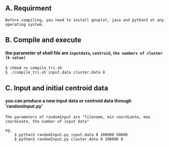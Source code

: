 ## A. Requirment
    Before compiling, you need to install gnuplot, java and python3 at any operating system.
	
## B. Compile and execute
#### the parameter of shell file are `inputdata`, `centroid`, `the numbers of cluster (k value)`
	$ chmod +x compile_tri.sh
	$ ./compile_tri.sh input.data cluster.data 8
	
## C. Input and initial centroid data
#### you can produce a new input data or centroid data through 'randomInput.py'
	The parameters of randomInput are "filename, min coordiante, max coordinate, the number of input data"

	eg.
		$ python3 randomInput.py input.data 0 100000 50000
		$ python3 randomInput.py cluster.data 0 100000 8 
